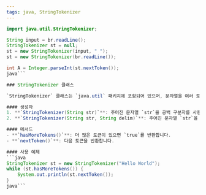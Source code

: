 ```yaml
---
tags: java, StringTokenizer
---
```

```java
import java.util.StringTokenizer;

String input = br.readLine();
StringTokenizer st = null;
st = new StringTokenizer(input, " ");
st = new StringTokenizer(br.readLine());

int A = Integer.parseInt(st.nextToken());
java```

### StringTokenizer 클래스

`StringTokenizer` 클래스는 `java.util` 패키지에 포함되어 있으며, 문자열을 여러 토큰으로 분리하는 데 사용됩니다. 기본적으로 공백을 구분자로 사용하지만, 다른 문자를 구분자로 지정할 수도 있습니다. 

#### 생성자
1. **`StringTokenizer(String str)`**: 주어진 문자열 `str`을 공백 구분자를 사용하여 토큰으로 분리합니다.
2. **`StringTokenizer(String str, String delim)`**: 주어진 문자열 `str`을 지정된 구분자 `delim`을 사용하여 토큰으로 분리합니다.

#### 메서드
- **`hasMoreTokens()`**: 더 많은 토큰이 있으면 `true`를 반환합니다.
- **`nextToken()`**: 다음 토큰을 반환합니다.

#### 사용 예제
```java
StringTokenizer st = new StringTokenizer("Hello World");
while (st.hasMoreTokens()) {
    System.out.println(st.nextToken());
}
java```
